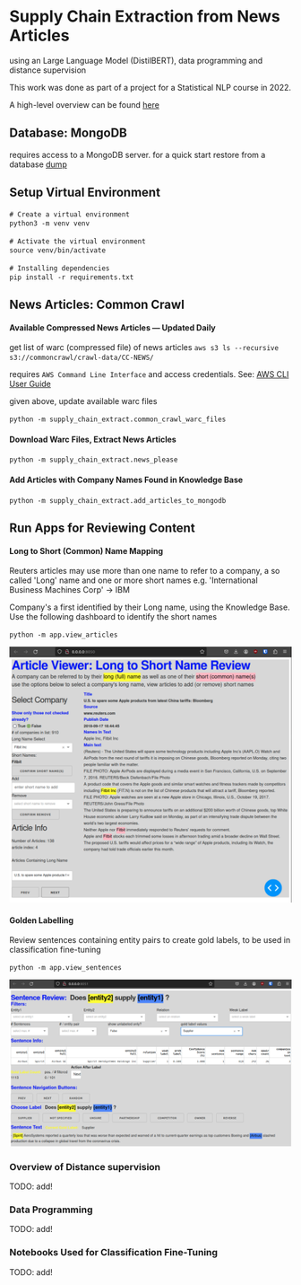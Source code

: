 # Supply Chain Extraction from News Articles 

using an Large Language Model (DistilBERT), data programming and distance supervision 

This work was done as part of a project for a Statistical NLP course in 2022. 

A high-level overview can be found [here](https://ronaldbuddys.github.io/supply-chain-extract/Spotlight_Presentation.pdf)

## Database: MongoDB

requires access to a MongoDB server. for a quick start restore from 
a database [dump](https://drive.google.com/file/d/1YH6TcVo7klXb2AMOiFodi6HUfrrfWxV4/view?usp=sharing)

## Setup Virtual Environment


    # Create a virtual environment
    python3 -m venv venv
    
    # Activate the virtual environment
    source venv/bin/activate
    
    # Installing dependencies
    pip install -r requirements.txt


## News Articles: Common Crawl

#### Available Compressed News Articles — Updated Daily 
get list of warc (compressed file) of news articles
`aws s3 ls --recursive s3://commoncrawl/crawl-data/CC-NEWS/`

requires `AWS Command Line Interface` and access credentials. See: [AWS CLI User Guide](https://docs.aws.amazon.com/cli/latest/userguide/cli-chap-welcome.html)

given above, update available warc files

`python -m supply_chain_extract.common_crawl_warc_files`


#### Download Warc Files, Extract News Articles

`python -m supply_chain_extract.news_please`

#### Add Articles with Company Names Found in Knowledge Base

`python -m supply_chain_extract.add_articles_to_mongodb`


## Run Apps for Reviewing Content

#### Long to Short (Common) Name Mapping

Reuters articles may use more than one name to refer to a company,
a so called 'Long' name and one or more short names e.g. 'International Business Machines Corp' -> IBM

Company's a first identified by their Long name, using the Knowledge Base. 
Use the following dashboard to identify the short names


`python -m app.view_articles`

![Dashboard Example](images/article_review_dashboard.png "Dashboard Usage")


#### Golden Labelling

Review sentences containing entity pairs to create gold labels, to be used
in classification fine-tuning 

`python -m app.view_sentences`

![Dashboard Example](images/sentence_review_dashboard.png "Dashboard Usage")



### Overview of Distance supervision

TODO: add!

### Data Programming

TODO: add!

### Notebooks Used for Classification Fine-Tuning

TODO: add!
